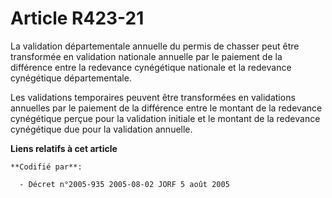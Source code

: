 # Article R423-21

La validation départementale annuelle du permis de chasser peut être transformée en validation nationale annuelle par le
paiement de la différence entre la redevance cynégétique nationale et la redevance cynégétique départementale.

Les validations temporaires peuvent être transformées en validations annuelles par le paiement de la différence entre le
montant de la redevance cynégétique perçue pour la validation initiale et le montant de la redevance cynégétique due pour la
validation annuelle.

**Liens relatifs à cet article**

	**Codifié par**:

	  - Décret n°2005-935 2005-08-02 JORF 5 août 2005
